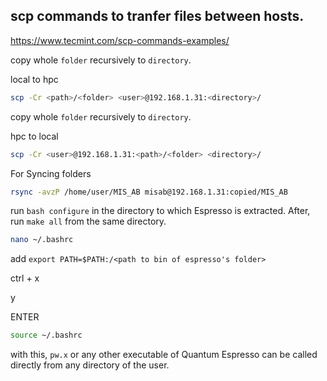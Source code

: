 





## scp commands to tranfer files between hosts.


https://www.tecmint.com/scp-commands-examples/

copy whole `folder` recursively to `directory`. 

local to hpc
```bash
scp -Cr <path>/<folder> <user>@192.168.1.31:<directory>/
```

copy whole `folder` recursively to `directory`.

hpc to local
```bash
scp -Cr <user>@192.168.1.31:<path>/<folder> <directory>/
```

For Syncing folders
```bash
rsync -avzP /home/user/MIS_AB misab@192.168.1.31:copied/MIS_AB
```

run ```bash configure``` in the directory to which Espresso is extracted.
After, run ```make all``` from the same directory.
```bash
nano ~/.bashrc
```
add `export PATH=$PATH:/<path to bin of espresso's folder>`

ctrl + x

y

ENTER

```bash
source ~/.bashrc
```
with this, `pw.x` or any other executable of Quantum Espresso can be called directly from any directory of the user.